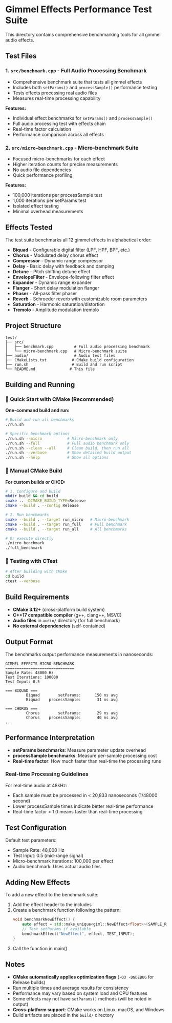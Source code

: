 # Gimmel Effects Performance Test Suite

This directory contains comprehensive benchmarking tools for all gimmel audio effects.

## Test Files

### 1. `src/benchmark.cpp` - Full Audio Processing Benchmark
- Comprehensive benchmark suite that tests all gimmel effects
- Includes both `setParams()` and `processSample()` performance testing
- Tests effects processing real audio files
- Measures real-time processing capability

**Features:**
- Individual effect benchmarks for `setParams()` and `processSample()`
- Full audio processing test with effects chain
- Real-time factor calculation
- Performance comparison across all effects

### 2. `src/micro-benchmark.cpp` - Micro-benchmark Suite  
- Focused micro-benchmarks for each effect
- Higher iteration counts for precise measurements
- No audio file dependencies
- Quick performance profiling

**Features:**
- 100,000 iterations per processSample test
- 1,000 iterations per setParams test
- Isolated effect testing
- Minimal overhead measurements

## Effects Tested

The test suite benchmarks all 12 gimmel effects in alphabetical order:

- **Biquad** - Configurable digital filter (LPF, HPF, BPF, etc.)
- **Chorus** - Modulated delay chorus effect
- **Compressor** - Dynamic range compressor
- **Delay** - Basic delay with feedback and damping
- **Detune** - Pitch shifting detune effect
- **EnvelopeFilter** - Envelope-following filter effect
- **Expander** - Dynamic range expander  
- **Flanger** - Short delay modulation flanger
- **Phaser** - All-pass filter phaser
- **Reverb** - Schroeder reverb with customizable room parameters
- **Saturation** - Harmonic saturation/distortion
- **Tremolo** - Amplitude modulation tremolo

## Project Structure

```
test/
├── src/
│   ├── benchmark.cpp         # Full audio processing benchmark
│   └── micro-benchmark.cpp   # Micro-benchmark suite
├── audio/                    # Audio test files
├── CMakeLists.txt           # CMake build configuration
├── run.sh                   # Build and run script
└── README.md               # This file
```

## Building and Running

### 🚀 Quick Start with CMake (Recommended)

**One-command build and run:**
```bash
# Build and run all benchmarks
./run.sh

# Specific benchmark options
./run.sh --micro           # Micro-benchmark only
./run.sh --full            # Full audio benchmark only
./run.sh --clean --all     # Clean build, then run all
./run.sh --verbose         # Show detailed build output
./run.sh --help            # Show all options
```

### 🔧 Manual CMake Build

**For custom builds or CI/CD:**
```bash
# 1. Configure and build
mkdir build && cd build
cmake .. -DCMAKE_BUILD_TYPE=Release
cmake --build . --config Release

# 2. Run benchmarks
cmake --build . --target run_micro   # Micro-benchmark
cmake --build . --target run_full    # Full benchmark  
cmake --build . --target run_all     # All benchmarks

# Or execute directly
./micro_benchmark
./full_benchmark
```

### 🧪 Testing with CTest
```bash
# After building with CMake
cd build
ctest --verbose
```

## Build Requirements

- **CMake 3.12+** (cross-platform build system)
- **C++17 compatible compiler** (g++, clang++, MSVC)
- **Audio files** in `audio/` directory (for full benchmark)
- **No external dependencies** (self-contained)

## Output Format

The benchmarks output performance measurements in nanoseconds:

```
GIMMEL EFFECTS MICRO-BENCHMARK
==============================
Sample Rate: 48000 Hz
Test Iterations: 100000
Test Input: 0.5

=== BIQUAD ===
         Biquad        setParams:      150 ns avg
         Biquad    processSample:       31 ns avg

=== CHORUS ===
         Chorus        setParams:       29 ns avg
         Chorus    processSample:       40 ns avg
...
```

## Performance Interpretation

- **setParams benchmarks**: Measure parameter update overhead
- **processSample benchmarks**: Measure per-sample processing cost
- **Real-time factor**: How much faster than real-time the processing runs

### Real-time Processing Guidelines

For real-time audio at 48kHz:
- Each sample must be processed in < 20,833 nanoseconds (1/48000 second)
- Lower processSample times indicate better real-time performance
- Real-time factor > 1.0 means faster than real-time processing

## Test Configuration

Default test parameters:
- Sample Rate: 48,000 Hz
- Test Input: 0.5 (mid-range signal)
- Micro-benchmark iterations: 100,000 per effect
- Audio benchmark: Uses actual audio files

## Adding New Effects

To add a new effect to the benchmark suite:

1. Add the effect header to the includes
2. Create a benchmark function following the pattern:
   ```cpp
   void benchmarkNewEffect() {
       auto effect = std::make_unique<giml::NewEffect<float>>(SAMPLE_RATE);
       // Test setParams if available
       benchmarkEffect("NewEffect", effect, TEST_INPUT);
   }
   ```
3. Call the function in main()

## Notes

- **CMake automatically applies optimization flags** (`-O3 -DNDEBUG` for Release builds)
- Run multiple times and average results for consistency  
- Performance may vary based on system load and CPU features
- Some effects may not have `setParams()` methods (will be noted in output)
- **Cross-platform support**: CMake works on Linux, macOS, and Windows
- Build artifacts are placed in the `build/` directory
